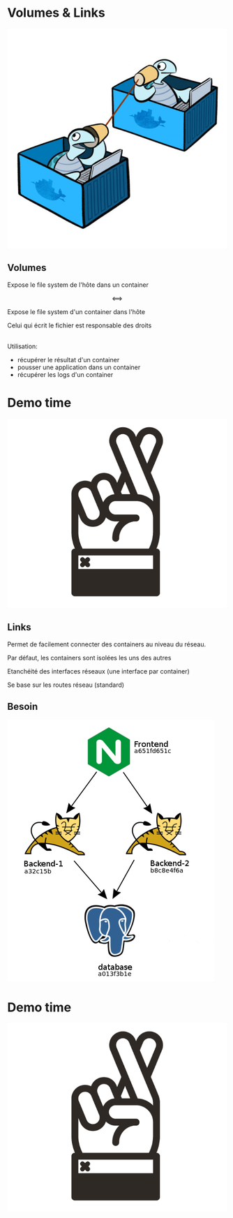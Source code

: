 # Volumes & Links

![](ressources/docker-turtles-communication.ba335c8e.jpg)



## Volumes

Expose le file system de l'hôte dans un container

<center>⟺</center>

<!-- .element class="align-right" -->
Expose le file system d'un container dans l'hôte

Celui qui écrit le fichier est responsable des droits

<br/>
Utilisation: 

- récupérer le résultat d'un container
- pousser une application dans un container
- récupérer les logs d'un container



# Demo time

![](ressources/fingers-crossed.d51ece4d.png)



## Links

Permet de facilement connecter des containers au niveau du réseau.

Par défaut, les containers sont isolées les uns des autres

Etanchéité des interfaces réseaux (une interface par container)

Se base sur les routes réseau (standard)



## Besoin


![](ressources/links.8576ff22.png)



# Demo time

![](ressources/fingers-crossed.d51ece4d.png)


